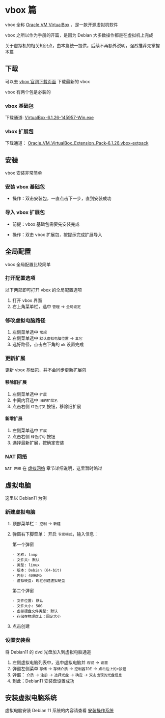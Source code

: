 # vbox 篇

vbox 全称 [Oracle VM VirtualBox](https://www.virtualbox.org/) ，是一款开源虚拟机软件

vbox 之所以作为手册的开篇，是因为 Debian 大多数操作都是在虚拟机上完成

关于虚拟机的相关知识点，由本篇统一提供，后续不再额外说明，强烈推荐先掌握本篇

## 下载

可以去 [vbox 官网下载页面](https://www.virtualbox.org/wiki/Downloads) 下载最新的 vbox

vbox 有两个包是必装的

### vbox 基础包

下载通道: [VirtualBox-6.1.26-145957-Win.exe](https://download.virtualbox.org/virtualbox/6.1.26/VirtualBox-6.1.26-145957-Win.exe)

### vbox 扩展包

下载通道： [Oracle_VM_VirtualBox_Extension_Pack-6.1.26.vbox-extpack](https://download.virtualbox.org/virtualbox/6.1.26/Oracle_VM_VirtualBox_Extension_Pack-6.1.26.vbox-extpack)

## 安装

vbox 安装非常简单

### 安装 vbox 基础包

-   操作：双击安装包，一直点击下一步，直到安装成功

### 导入 vbox 扩展包

-   前提：vbox 基础包需要先安装完成

-   操作：双击 vbox 扩展包，按提示完成扩展导入

## 全局配置

vbox 全局配置比较简单

### 打开配置选项

以下两部即可打开 vbox 的全局配置选项

1. 打开 vbox 界面
2. 右上角菜单栏，选中 `管理` -> `全局设定`

### 修改虚拟电脑路径

1. 左侧菜单选中 `常规`
2. 右侧菜单选中 `默认虚拟电脑位置` -> `其它`
3. 选好路径，点击右下角的 `ok` 设置完成

### 更新扩展

更新 vbox 基础包，并不会同步更新扩展包

#### 移除旧扩展

1. 左侧菜单选中 `扩展`
2. 中间内容选中 `旧的扩展名`
3. 点击右侧 `红色打叉` 按钮，移除旧扩展

#### 新增扩展

1. 左侧菜单选中 `扩展`
2. 点击右侧 `绿色打勾` 按钮
3. 选择最新扩展，按确定安装

### NAT 网络

`NAT 网络` 在 [虚拟网络](./virtual_network.md) 章节详细说明，这里暂时略过

## 虚拟电脑

这里以 Debian11 为例

### 新建虚拟电脑

1. 顶部菜单栏： `控制` -> `新建`
2. 弹窗右下脚菜单： 开启 `专家模式`，输入信息：

    第一个弹窗

    ```text
    - 名称: lnmp
    - 文件夹: 默认
    - 类型: linux
    - 版本: Debian (64-bit)
    - 内存: 4096Mb
    - 虚拟硬盘: 现在创建虚拟硬盘
    ```

    第二个弹窗

    ```text
    - 文件位置: 默认
    - 文件大小: 50G
    - 虚拟硬盘文件类型: 默认
    - 存储在物理盘上：固定大小
    ```

3. 点击创建

### 设置安装盘

将 Debian11 的 dvd 光盘加入到虚拟电脑通道

1. 左侧虚拟电脑列表中，选中虚拟电脑并 `右键` -> `设置`
2. 弹窗左侧菜单 `存储` -> `存储介质` -> `控制器IDE` -> `点击边上的+按钮`
3. 弹窗： `介质` -> `注册` -> `选择光盘` -> `确定` -> `双击出现的光盘信息`
4. 到此：Debian11 安装盘设置成功

## 安装虚拟电脑系统

虚拟电脑安装 Debian 11 系统的内容请查看 [安装操作系统](./os_install.md)
